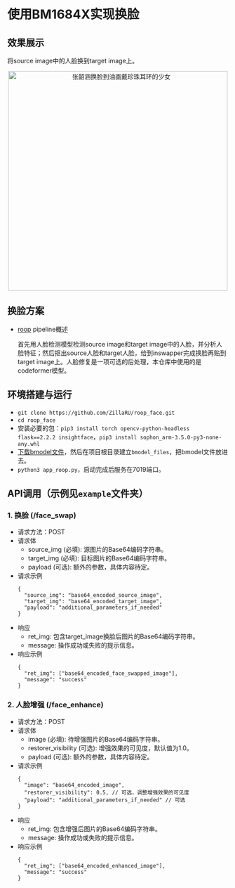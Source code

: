 # 使用BM1684X实现换脸

## 效果展示
将source image中的人脸换到target image上。
<div style="text-align: center;">
  <img src="https://github.com/ZillaRU/roop_face/assets/25343084/b32ba210-e2ea-4c54-ad19-637d1acc607a" width="500px" alt="张韶涵换脸到油画戴珍珠耳环的少女">
</div>

## 换脸方案
- [roop](https://github.com/s0md3v/roop.git) pipeline概述

  首先用人脸检测模型检测source image和target image中的人脸，并分析人脸特征；然后抠出source人脸和target人脸，给到inswapper完成换脸再贴到target image上。人脸修复是一项可选的后处理，本仓库中使用的是codeformer模型。

## 环境搭建与运行
- `git clone https://github.com/ZillaRU/roop_face.git`
- `cd roop_face`
- 安装必要的包：`pip3 install torch opencv-python-headless flask==2.2.2 insightface`，`pip3 install sophon_arm-3.5.0-py3-none-any.whl`
- [下载bmodel文件](https://drive.google.com/drive/folders/1CnQouxn_95Oggh4ywTAbRDCyLeqzXf6V?usp=sharing)，然后在项目根目录建立`bmodel_files`，把bmodel文件放进去。
- `python3 app_roop.py`，启动完成后服务在7019端口。

## API调用（示例见`example`文件夹）
### 1. 换脸 (/face_swap)
  - 请求方法：POST
  - 请求体
    - source_img (必填): 源图片的Base64编码字符串。
    - target_img (必填): 目标图片的Base64编码字符串。
    - payload (可选): 额外的参数，具体内容待定。
  - 请求示例
    ```
    {
      "source_img": "base64_encoded_source_image",
      "target_img": "base64_encoded_target_image",
      "payload": "additional_parameters_if_needed"
    }
    ```
  - 响应
    - ret_img: 包含target_image换脸后图片的Base64编码字符串。
    - message: 操作成功或失败的提示信息。
  - 响应示例
    ```
    {
      "ret_img": ["base64_encoded_face_swapped_image"],
      "message": "success"
    }
    ```
### 2. 人脸增强 (/face_enhance)
  - 请求方法：POST
  - 请求体
    - image (必填): 待增强图片的Base64编码字符串。
    - restorer_visibility (可选): 增强效果的可见度，默认值为1.0。
    - payload (可选): 额外的参数，具体内容待定。
  - 请求示例
    ```
    {
      "image": "base64_encoded_image",
      "restorer_visibility": 0.5, // 可选，调整增强效果的可见度
      "payload": "additional_parameters_if_needed" // 可选
    }
    ```
  - 响应
    - ret_img: 包含增强后图片的Base64编码字符串。
    - message: 操作成功或失败的提示信息。
  - 响应示例
    ```
    {
      "ret_img": ["base64_encoded_enhanced_image"],
      "message": "success"
    }
    ```
